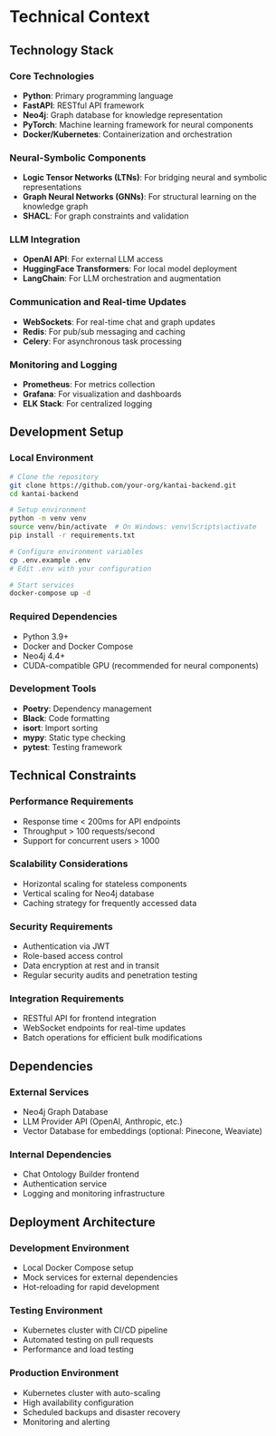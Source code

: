 # Technical Context

## Technology Stack

### Core Technologies
- **Python**: Primary programming language
- **FastAPI**: RESTful API framework
- **Neo4j**: Graph database for knowledge representation
- **PyTorch**: Machine learning framework for neural components
- **Docker/Kubernetes**: Containerization and orchestration

### Neural-Symbolic Components
- **Logic Tensor Networks (LTNs)**: For bridging neural and symbolic representations
- **Graph Neural Networks (GNNs)**: For structural learning on the knowledge graph
- **SHACL**: For graph constraints and validation

### LLM Integration
- **OpenAI API**: For external LLM access
- **HuggingFace Transformers**: For local model deployment
- **LangChain**: For LLM orchestration and augmentation

### Communication and Real-time Updates
- **WebSockets**: For real-time chat and graph updates
- **Redis**: For pub/sub messaging and caching
- **Celery**: For asynchronous task processing

### Monitoring and Logging
- **Prometheus**: For metrics collection
- **Grafana**: For visualization and dashboards
- **ELK Stack**: For centralized logging

## Development Setup

### Local Environment
```bash
# Clone the repository
git clone https://github.com/your-org/kantai-backend.git
cd kantai-backend

# Setup environment
python -m venv venv
source venv/bin/activate  # On Windows: venv\Scripts\activate
pip install -r requirements.txt

# Configure environment variables
cp .env.example .env
# Edit .env with your configuration

# Start services
docker-compose up -d
```

### Required Dependencies
- Python 3.9+
- Docker and Docker Compose
- Neo4j 4.4+
- CUDA-compatible GPU (recommended for neural components)

### Development Tools
- **Poetry**: Dependency management
- **Black**: Code formatting
- **isort**: Import sorting
- **mypy**: Static type checking
- **pytest**: Testing framework

## Technical Constraints

### Performance Requirements
- Response time < 200ms for API endpoints
- Throughput > 100 requests/second
- Support for concurrent users > 1000

### Scalability Considerations
- Horizontal scaling for stateless components
- Vertical scaling for Neo4j database
- Caching strategy for frequently accessed data

### Security Requirements
- Authentication via JWT
- Role-based access control
- Data encryption at rest and in transit
- Regular security audits and penetration testing

### Integration Requirements
- RESTful API for frontend integration
- WebSocket endpoints for real-time updates
- Batch operations for efficient bulk modifications

## Dependencies

### External Services
- Neo4j Graph Database
- LLM Provider API (OpenAI, Anthropic, etc.)
- Vector Database for embeddings (optional: Pinecone, Weaviate)

### Internal Dependencies
- Chat Ontology Builder frontend
- Authentication service
- Logging and monitoring infrastructure

## Deployment Architecture

### Development Environment
- Local Docker Compose setup
- Mock services for external dependencies
- Hot-reloading for rapid development

### Testing Environment
- Kubernetes cluster with CI/CD pipeline
- Automated testing on pull requests
- Performance and load testing

### Production Environment
- Kubernetes cluster with auto-scaling
- High availability configuration
- Scheduled backups and disaster recovery
- Monitoring and alerting 